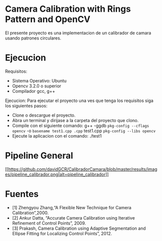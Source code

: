 # Camera Calibration with Rings Pattern and  OpenCV
El presente proyecto es una implementacion de un calibrador de camara usando patrones circulares.

# Ejecucion
Requisitos:
- Sistema Operativo: Ubuntu
- Opencv 3.2.0 o superior
- Compilador gcc, g++

Ejecucion:
Para ejecutar el proyecto una ves que tenga los requisitos siga los siguientes pasos:
- Clone o descargue el proyecto.
- Abra un terminal y dirijase a la carpeta del proyecto que clono.
- Compile con el siguiente comando:
g++ -ggdb `pkg-config --cflags opencv` -o `basename test1.cpp .cpp` test1.cpp `pkg-config --libs opencv`
- Ejecute la aplicacion con el comando:
./test1

# Pipeline General
[[https://github.com/davidGCR/CalibradorCamara/blob/master/results/images/pipeline_calibrador.png|alt=pipeline_calibrador]]

# Fuentes
- [1] Zhengyou Zhang,“A Flexible New Technique for Camera Calibration”,2000.
- [2] Ankur Datta, “Accurate Camera Calibration using Iterative Refinement of Control Points”, 2009.
- [3] Prakash, Camera Calibration using Adaptive Segmentation and Ellipse Fitting for Localizing Control Points”, 2012.
